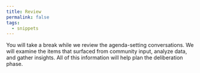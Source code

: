 ```yaml
---
title: Review
permalink: false
tags:
  - snippets
---
```


You will take a break while we review the agenda-setting conversations. We will examine the items that surfaced from community input, analyze data, and gather insights. All of this information will help plan the deliberation phase.

